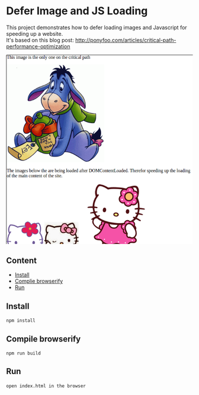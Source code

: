 # Defer Image and JS Loading

This project demonstrates how to defer loading images and Javascript for speeding up a website.  
It's based on this blog post: http://ponyfoo.com/articles/critical-path-performance-optimization   

![image-showing-defered-images](critical.png)

## Content

* [Install](#install)
* [Complie browserify](#watch)
* [Run](#run)

## Install

    npm install

## Compile browserify

    npm run build

## Run

    open index.html in the browser

